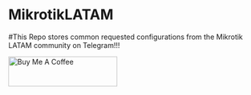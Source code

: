 # MikrotikLATAM
#This Repo stores common requested configurations from the Mikrotik LATAM community on Telegram!!!

<a href="https://www.buymeacoffee.com/BFe5Oa2" target="_blank"><img src="https://cdn.buymeacoffee.com/buttons/v2/default-black.png" alt="Buy Me A Coffee" style="height: 60px !important;width: 217px !important;" ></a>
